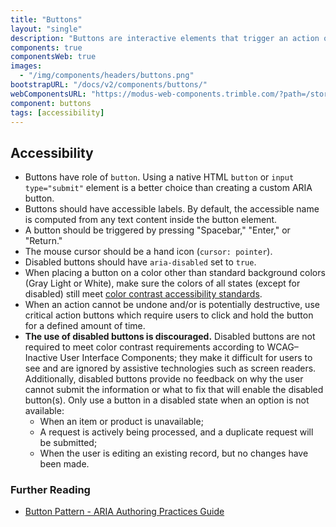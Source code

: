 ```yaml
---
title: "Buttons"
layout: "single"
description: "Buttons are interactive elements that trigger an action or an event."
components: true
componentsWeb: true
images:
  - "/img/components/headers/buttons.png"
bootstrapURL: "/docs/v2/components/buttons/"
webComponentsURL: "https://modus-web-components.trimble.com/?path=/story/components-button--default"
component: buttons
tags: [accessibility]
---
```


## Accessibility

- Buttons have role of `button`. Using a native HTML `button` or `input type="submit"` element is a better choice than creating a custom ARIA button.
- Buttons should have accessible labels. By default, the accessible name is computed from any text content inside the button element.
- A button should be triggered by pressing "Spacebar," "Enter," or "Return."
- The mouse cursor should be a hand icon (`cursor: pointer`).
- Disabled buttons should have `aria-disabled` set to `true`.
- When placing a button on a color other than standard background colors (Gray Light or White), make sure the colors of all states (except for disabled) still meet [color contrast accessibility standards](/foundations/accessibility/).
- When an action cannot be undone and/or is potentially destructive, use critical action buttons which require users to click and hold the button for a defined amount of time.
- **The use of disabled buttons is discouraged.** Disabled buttons are not required to meet color contrast requirements according to WCAG–Inactive User Interface Components; they make it difficult for users to see and are ignored by assistive technologies such as screen readers. Additionally, disabled buttons provide no feedback on why the user cannot submit the information or what to fix that will enable the disabled button(s). Only use a button in a disabled state when an option is not available:
  - When an item or product is unavailable;
  - A request is actively being processed, and a duplicate request will be submitted;
  - When the user is editing an existing record, but no changes have been made.

### Further Reading

- [Button Pattern - ARIA Authoring Practices Guide](https://www.w3.org/WAI/ARIA/apg/patterns/button/)
